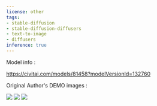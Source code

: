 ```yaml
---
license: other
tags:
- stable-diffusion
- stable-diffusion-diffusers
- text-to-image
- diffusers
inference: true
---
```

Model info :

https://civitai.com/models/81458?modelVersionId=132760

Original Author's DEMO images :

![](https://image.civitai.com/xG1nkqKTMzGDvpLrqFT7WA/0375afda-d837-4cf9-a0f1-958810ab300d/width=1120/26072207-5775662-(masterpiece),%20(extremely%20intricate_1.3),,%20(realistic),%20portrait%20of%20a%20girl,%20the%20most%20beautiful%20in%20the%20world,%20(medieval%20armor),%20m.jpeg)
![](https://image.civitai.com/xG1nkqKTMzGDvpLrqFT7WA/6c6fa49e-05d1-4dcb-9527-b1ed801db614/width=920/26072134-1709831004-a%20photo%20of%20a%20cute%20little%20puppy%20surrounded%20by%20beautiful%20flowers%20in%20a%20meadow,%20extremely%20detailed%20fur,(close%20up_1.1).jpeg)
![](https://image.civitai.com/xG1nkqKTMzGDvpLrqFT7WA/7a0bc81d-0702-4c85-aa17-dd6748cb6fbd/width=920/26072120-2760683419-close%20up%20Portrait%20photo%20of%20muscular%20bearded%20guy%20in%20a%20worn%20mech%20suit,%20((light%20bokeh)),%20intricate,%20(steel%20metal%20[rust]),%20elegant,.jpeg)


